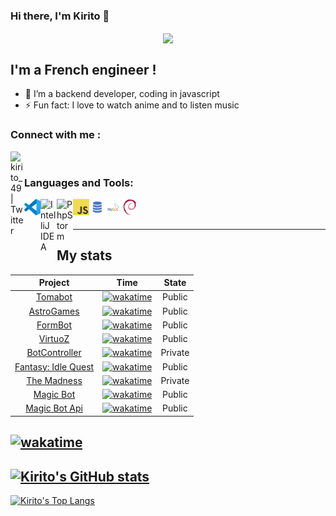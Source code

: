 ### Hi there, I'm Kirito 👋 

<p align="center">
  <a align="center" href="https://discords.com/bio/p/kirit049" target="_blank">
    <img align="center" src="https://discord.c99.nl/widget/theme-2/370647365532647424.png"/>
  </a>
</p>

## I'm a French engineer !

- 🌱 I’m a backend developer, coding in javascript
- ⚡ Fun fact: I love to watch anime and to listen music

### Connect with me :
[<img align="left" alt="kirito_49 | Twitter" width="22px" src="https://cdn.jsdelivr.net/npm/simple-icons@v3/icons/twitter.svg" />](https://twitter.com/kirito_49)

<br />

### Languages and Tools:


<img align="left" alt="Visual Studio Code" width="26px" src="https://raw.githubusercontent.com/github/explore/80688e429a7d4ef2fca1e82350fe8e3517d3494d/topics/visual-studio-code/visual-studio-code.png" />
<img align="left" alt="IntelliJ IDEA" width="26px" src="https://upload.wikimedia.org/wikipedia/commons/thumb/9/9c/IntelliJ_IDEA_Icon.svg/1200px-IntelliJ_IDEA_Icon.svg.png" />
<img align="left" alt="PhpStorm" width="26px" src="https://upload.wikimedia.org/wikipedia/commons/thumb/c/c9/PhpStorm_Icon.svg/1200px-PhpStorm_Icon.svg.png" />
<img align="left" alt="JavaScript" width="26px" src="https://raw.githubusercontent.com/github/explore/80688e429a7d4ef2fca1e82350fe8e3517d3494d/topics/javascript/javascript.png" />
<img align="left" alt="SQL" width="26px" src="https://raw.githubusercontent.com/github/explore/80688e429a7d4ef2fca1e82350fe8e3517d3494d/topics/sql/sql.png" />
<img align="left" alt="MySQL" width="26px" src="https://raw.githubusercontent.com/github/explore/80688e429a7d4ef2fca1e82350fe8e3517d3494d/topics/mysql/mysql.png" />
<img align="left" alt="MySQL" width="26px" src="https://github.com/devicons/devicon/blob/master/icons/debian/debian-original.svg" />

<br />
<br />

---

## My stats

| Project | Time | State |
|:---:|:---:|:---:|
| [Tomabot](https://www.botmarket.ovh) | [![wakatime](https://wakatime.com/badge/user/84cc0761-0fb3-4653-acf0-e0deb255f007/project/944f60de-ac2c-4eb8-bd52-04733f29bde3.svg?style=for-the-badge)](https://wakatime.com/badge/user/84cc0761-0fb3-4653-acf0-e0deb255f007/project/944f60de-ac2c-4eb8-bd52-04733f29bde3) | Public |
| [AstroGames](https://www.botmarket.ovh) | [![wakatime](https://wakatime.com/badge/user/84cc0761-0fb3-4653-acf0-e0deb255f007/project/ccfe1c40-8e8a-42f4-95f8-2393f8e2b481.svg?style=for-the-badge)](https://wakatime.com/badge/user/84cc0761-0fb3-4653-acf0-e0deb255f007/project/ccfe1c40-8e8a-42f4-95f8-2393f8e2b481) | Public |
| [FormBot](https://www.botmarket.ovh) | [![wakatime](https://wakatime.com/badge/user/84cc0761-0fb3-4653-acf0-e0deb255f007/project/09ee2561-c4cb-48fb-ba35-4ae7020e78b2.svg?style=for-the-badge)](https://wakatime.com/badge/user/84cc0761-0fb3-4653-acf0-e0deb255f007/project/09ee2561-c4cb-48fb-ba35-4ae7020e78b2) | Public |
| [VirtuoZ](https://www.botmarket.ovh) | [![wakatime](https://wakatime.com/badge/user/84cc0761-0fb3-4653-acf0-e0deb255f007/project/7c0c072e-ac7a-40c4-b38d-325f443080ad.svg?style=for-the-badge)](https://wakatime.com/badge/user/84cc0761-0fb3-4653-acf0-e0deb255f007/project/7c0c072e-ac7a-40c4-b38d-325f443080ad) | Public |
| [BotController](https://www.botmarket.ovh) | [![wakatime](https://wakatime.com/badge/user/84cc0761-0fb3-4653-acf0-e0deb255f007/project/afb7b7f5-e39c-4afc-a6db-674f4cc2395a.svg?style=for-the-badge)](https://wakatime.com/badge/user/84cc0761-0fb3-4653-acf0-e0deb255f007/project/afb7b7f5-e39c-4afc-a6db-674f4cc2395a) | Private |
| [Fantasy: Idle Quest](https://www.botmarket.ovh) | [![wakatime](https://wakatime.com/badge/user/84cc0761-0fb3-4653-acf0-e0deb255f007/project/ba6fc04b-8a3d-4936-83e4-0cdc7e82f09c.svg?style=for-the-badge)](https://wakatime.com/badge/user/84cc0761-0fb3-4653-acf0-e0deb255f007/project/ba6fc04b-8a3d-4936-83e4-0cdc7e82f09c) | Public |
| [The Madness](https://www.botmarket.ovh) | [![wakatime](https://wakatime.com/badge/user/84cc0761-0fb3-4653-acf0-e0deb255f007/project/bee37e37-c0e5-4b39-835b-d912ac976d1d.svg?style=for-the-badge)](https://wakatime.com/badge/user/84cc0761-0fb3-4653-acf0-e0deb255f007/project/bee37e37-c0e5-4b39-835b-d912ac976d1d) | Private |
| [Magic Bot](https://github.com/MagicBotTeam) | [![wakatime](https://wakatime.com/badge/user/84cc0761-0fb3-4653-acf0-e0deb255f007/project/56455e0f-0f4d-439b-aa8e-b3ab6d252816.svg?style=for-the-badge)](https://wakatime.com/badge/user/84cc0761-0fb3-4653-acf0-e0deb255f007/project/56455e0f-0f4d-439b-aa8e-b3ab6d252816) | Public |
| [Magic Bot Api](https://github.com/MagicBotTeam) | [![wakatime](https://wakatime.com/badge/user/84cc0761-0fb3-4653-acf0-e0deb255f007/project/c2085976-5eb9-49a2-8ba4-0a438b6f3978.svg?style=for-the-badge)](https://wakatime.com/badge/user/84cc0761-0fb3-4653-acf0-e0deb255f007/project/c2085976-5eb9-49a2-8ba4-0a438b6f3978) | Public |

[![wakatime](https://wakatime.com/badge/user/84cc0761-0fb3-4653-acf0-e0deb255f007.svg?style=for-the-badge)](https://wakatime.com/@84cc0761-0fb3-4653-acf0-e0deb255f007)
---

[![Kirito's GitHub stats](https://github-readme-stats-kirit049-rws-projects.vercel.app/api?username=Kirit049-RW&show=reviews&number_format=long&hide=stars,issues&count_private=true&show_icons=true&line_height=20&title_color=FFFFFF&icon_color=FFFFFF&text_color=FFFFFF&bg_color=0D1117)](https://botmarket.ovh/botmarket)
---

[![Kirito's Top Langs](https://github-readme-stats-kirit049-rws-projects.vercel.app/api/top-langs?username=Kirit049-RW&layout=compact&title_color=FFFFFF&icon_color=FFFFFF&text_color=FFFFFF&bg_color=0D1117)](https://botmarket.ovh/botmarket)
